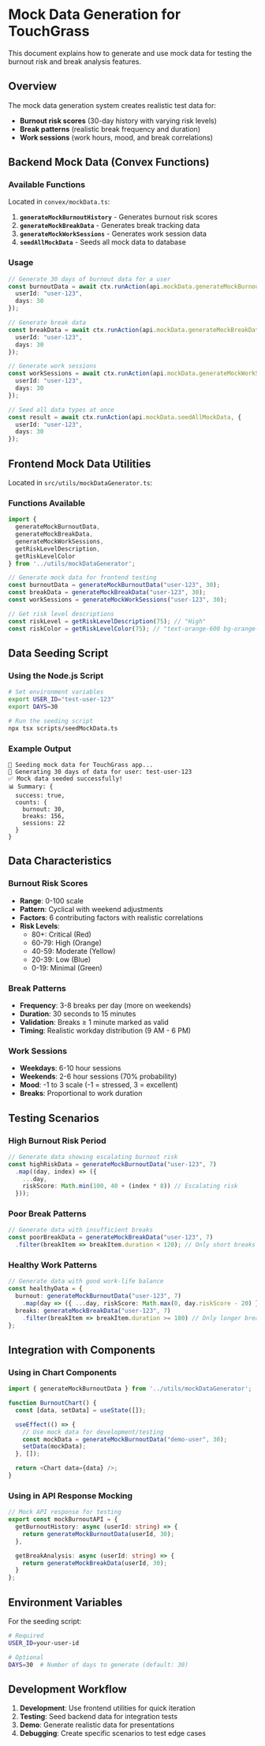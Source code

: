 # Mock Data Generation for TouchGrass

This document explains how to generate and use mock data for testing the burnout risk and break analysis features.

## Overview

The mock data generation system creates realistic test data for:
- **Burnout risk scores** (30-day history with varying risk levels)
- **Break patterns** (realistic break frequency and duration)
- **Work sessions** (work hours, mood, and break correlations)

## Backend Mock Data (Convex Functions)

### Available Functions

Located in `convex/mockData.ts`:

1. **`generateMockBurnoutHistory`** - Generates burnout risk scores
2. **`generateMockBreakData`** - Generates break tracking data
3. **`generateMockWorkSessions`** - Generates work session data
4. **`seedAllMockData`** - Seeds all mock data to database

### Usage

```typescript
// Generate 30 days of burnout data for a user
const burnoutData = await ctx.runAction(api.mockData.generateMockBurnoutHistory, {
  userId: "user-123",
  days: 30
});

// Generate break data
const breakData = await ctx.runAction(api.mockData.generateMockBreakData, {
  userId: "user-123",
  days: 30
});

// Generate work sessions
const workSessions = await ctx.runAction(api.mockData.generateMockWorkSessions, {
  userId: "user-123",
  days: 30
});

// Seed all data types at once
const result = await ctx.runAction(api.mockData.seedAllMockData, {
  userId: "user-123",
  days: 30
});
```

## Frontend Mock Data Utilities

Located in `src/utils/mockDataGenerator.ts`:

### Functions Available

```typescript
import {
  generateMockBurnoutData,
  generateMockBreakData,
  generateMockWorkSessions,
  getRiskLevelDescription,
  getRiskLevelColor
} from '../utils/mockDataGenerator';

// Generate mock data for frontend testing
const burnoutData = generateMockBurnoutData("user-123", 30);
const breakData = generateMockBreakData("user-123", 30);
const workSessions = generateMockWorkSessions("user-123", 30);

// Get risk level descriptions
const riskLevel = getRiskLevelDescription(75); // "High"
const riskColor = getRiskLevelColor(75); // "text-orange-600 bg-orange-50"
```

## Data Seeding Script

### Using the Node.js Script

```bash
# Set environment variables
export USER_ID="test-user-123"
export DAYS=30

# Run the seeding script
npx tsx scripts/seedMockData.ts
```

### Example Output

```
🌱 Seeding mock data for TouchGrass app...
📅 Generating 30 days of data for user: test-user-123
✅ Mock data seeded successfully!
📊 Summary: {
  success: true,
  counts: {
    burnout: 30,
    breaks: 156,
    sessions: 22
  }
}
```

## Data Characteristics

### Burnout Risk Scores
- **Range**: 0-100 scale
- **Pattern**: Cyclical with weekend adjustments
- **Factors**: 6 contributing factors with realistic correlations
- **Risk Levels**:
  - 80+: Critical (Red)
  - 60-79: High (Orange)
  - 40-59: Moderate (Yellow)
  - 20-39: Low (Blue)
  - 0-19: Minimal (Green)

### Break Patterns
- **Frequency**: 3-8 breaks per day (more on weekends)
- **Duration**: 30 seconds to 15 minutes
- **Validation**: Breaks ≥ 1 minute marked as valid
- **Timing**: Realistic workday distribution (9 AM - 6 PM)

### Work Sessions
- **Weekdays**: 6-10 hour sessions
- **Weekends**: 2-6 hour sessions (70% probability)
- **Mood**: -1 to 3 scale (-1 = stressed, 3 = excellent)
- **Breaks**: Proportional to work duration

## Testing Scenarios

### High Burnout Risk Period
```typescript
// Generate data showing escalating burnout risk
const highRiskData = generateMockBurnoutData("user-123", 7)
  .map((day, index) => ({
    ...day,
    riskScore: Math.min(100, 40 + (index * 8)) // Escalating risk
  }));
```

### Poor Break Patterns
```typescript
// Generate data with insufficient breaks
const poorBreakData = generateMockBreakData("user-123", 7)
  .filter(breakItem => breakItem.duration < 120); // Only short breaks
```

### Healthy Work Patterns
```typescript
// Generate data with good work-life balance
const healthyData = {
  burnout: generateMockBurnoutData("user-123", 7)
    .map(day => ({ ...day, riskScore: Math.max(0, day.riskScore - 20) })),
  breaks: generateMockBreakData("user-123", 7)
    .filter(breakItem => breakItem.duration >= 180) // Only longer breaks
};
```

## Integration with Components

### Using in Chart Components
```typescript
import { generateMockBurnoutData } from '../utils/mockDataGenerator';

function BurnoutChart() {
  const [data, setData] = useState([]);

  useEffect(() => {
    // Use mock data for development/testing
    const mockData = generateMockBurnoutData("demo-user", 30);
    setData(mockData);
  }, []);

  return <Chart data={data} />;
}
```

### Using in API Response Mocking
```typescript
// Mock API response for testing
export const mockBurnoutAPI = {
  getBurnoutHistory: async (userId: string) => {
    return generateMockBurnoutData(userId, 30);
  },

  getBreakAnalysis: async (userId: string) => {
    return generateMockBreakData(userId, 30);
  }
};
```

## Environment Variables

For the seeding script:

```bash
# Required
USER_ID=your-user-id

# Optional
DAYS=30  # Number of days to generate (default: 30)
```

## Development Workflow

1. **Development**: Use frontend utilities for quick iteration
2. **Testing**: Seed backend data for integration tests
3. **Demo**: Generate realistic data for presentations
4. **Debugging**: Create specific scenarios to test edge cases